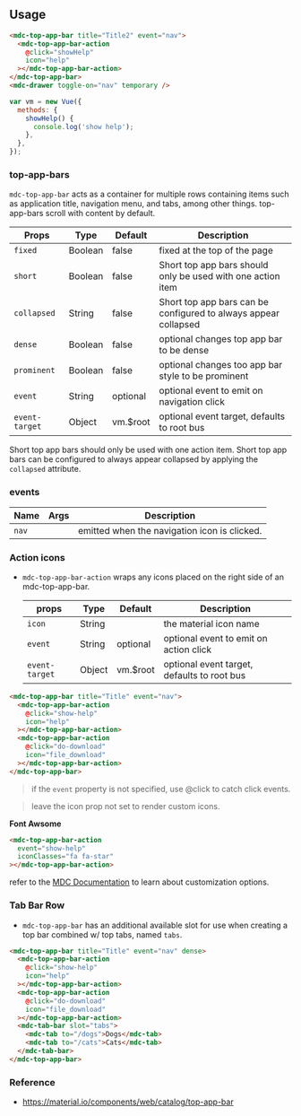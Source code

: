 ## Usage

```html
<mdc-top-app-bar title="Title2" event="nav">
  <mdc-top-app-bar-action
    @click="showHelp"
    icon="help"
  ></mdc-top-app-bar-action>
</mdc-top-app-bar>
<mdc-drawer toggle-on="nav" temporary />
```

```javascript
var vm = new Vue({
  methods: {
    showHelp() {
      console.log('show help');
    },
  },
});
```

### top-app-bars

`mdc-top-app-bar` acts as a container for multiple rows containing items such as
application title, navigation menu, and tabs, among other things.
top-app-bars scroll with content by default.

| Props          | Type    | Default   | Description                                                     |
| -------------- | ------- | --------- | --------------------------------------------------------------- |
| `fixed`        | Boolean | false     | fixed at the top of the page                                    |
| `short`        | Boolean | false     | Short top app bars should only be used with one action item     |
| `collapsed`    | String  | false     | Short top app bars can be configured to always appear collapsed |
| `dense`        | Boolean | false     | optional changes top app bar to be dense                        |
| `prominent`    | Boolean | false     | optional changes too app bar style to be prominent              |
| `event`        | String  | optional  | optional event to emit on navigation click                      |
| `event-target` | Object  | vm.\$root | optional event target, defaults to root bus                     |

Short top app bars should only be used with one action item.
Short top app bars can be configured to always appear collapsed by applying the `collapsed` attribute.

### events

| Name  | Args | Description                                  |
| ----- | ---- | -------------------------------------------- |
| `nav` |      | emitted when the navigation icon is clicked. |

### Action icons

- `mdc-top-app-bar-action` wraps any icons placed on the right side of an
  mdc-top-app-bar.

  | props          | Type   | Default   | Description                                 |
  | -------------- | ------ | --------- | ------------------------------------------- |
  | `icon`         | String |           | the material icon name                      |
  | `event`        | String | optional  | optional event to emit on action click      |
  | `event-target` | Object | vm.\$root | optional event target, defaults to root bus |

```html
<mdc-top-app-bar title="Title" event="nav">
  <mdc-top-app-bar-action
    @click="show-help"
    icon="help"
  ></mdc-top-app-bar-action>
  <mdc-top-app-bar-action
    @click="do-download"
    icon="file_download"
  ></mdc-top-app-bar-action>
</mdc-top-app-bar>
```

> if the `event` property is not specified, use @click to catch click events.

> leave the icon prop not set to render custom icons.

**Font Awsome**

```html
<mdc-top-app-bar-action
  event="show-help"
  iconClasses="fa fa-star"
></mdc-top-app-bar-action>
```

refer to the [MDC Documentation](https://material.io/components/web/catalog/toolbar/#flexible-toolbar-requires-javascript) to learn about customization options.

### Tab Bar Row

- `mdc-top-app-bar` has an additional available slot for use when creating a
  top bar combined w/ top tabs, named `tabs`.

```html
<mdc-top-app-bar title="Title" event="nav" dense>
  <mdc-top-app-bar-action
    @click="show-help"
    icon="help"
  ></mdc-top-app-bar-action>
  <mdc-top-app-bar-action
    @click="do-download"
    icon="file_download"
  ></mdc-top-app-bar-action>
  <mdc-tab-bar slot="tabs">
    <mdc-tab to="/dogs">Dogs</mdc-tab>
    <mdc-tab to="/cats">Cats</mdc-tab>
  </mdc-tab-bar>
</mdc-top-app-bar>
```

### Reference

- <https://material.io/components/web/catalog/top-app-bar>
